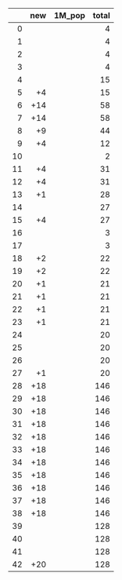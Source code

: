 |    |   new | 1M_pop   |   total |
|---:|------:|:---------|--------:|
|  0 |       |          |       4 |
|  1 |       |          |       4 |
|  2 |       |          |       4 |
|  3 |       |          |       4 |
|  4 |       |          |      15 |
|  5 |    +4 |          |      15 |
|  6 |   +14 |          |      58 |
|  7 |   +14 |          |      58 |
|  8 |    +9 |          |      44 |
|  9 |    +4 |          |      12 |
| 10 |       |          |       2 |
| 11 |    +4 |          |      31 |
| 12 |    +4 |          |      31 |
| 13 |    +1 |          |      28 |
| 14 |       |          |      27 |
| 15 |    +4 |          |      27 |
| 16 |       |          |       3 |
| 17 |       |          |       3 |
| 18 |    +2 |          |      22 |
| 19 |    +2 |          |      22 |
| 20 |    +1 |          |      21 |
| 21 |    +1 |          |      21 |
| 22 |    +1 |          |      21 |
| 23 |    +1 |          |      21 |
| 24 |       |          |      20 |
| 25 |       |          |      20 |
| 26 |       |          |      20 |
| 27 |    +1 |          |      20 |
| 28 |   +18 |          |     146 |
| 29 |   +18 |          |     146 |
| 30 |   +18 |          |     146 |
| 31 |   +18 |          |     146 |
| 32 |   +18 |          |     146 |
| 33 |   +18 |          |     146 |
| 34 |   +18 |          |     146 |
| 35 |   +18 |          |     146 |
| 36 |   +18 |          |     146 |
| 37 |   +18 |          |     146 |
| 38 |   +18 |          |     146 |
| 39 |       |          |     128 |
| 40 |       |          |     128 |
| 41 |       |          |     128 |
| 42 |   +20 |          |     128 |